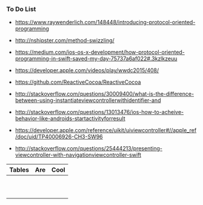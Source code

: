 ### To Do List

- https://www.raywenderlich.com/148448/introducing-protocol-oriented-programming
- http://nshipster.com/method-swizzling/
- https://medium.com/ios-os-x-development/how-protocol-oriented-programming-in-swift-saved-my-day-75737a6af022#.3kzlkzeuu
- https://developer.apple.com/videos/play/wwdc2015/408/
- https://github.com/ReactiveCocoa/ReactiveCocoa

- http://stackoverflow.com/questions/30009400/what-is-the-difference-between-using-instantiateviewcontrollerwithidentifier-and

- http://stackoverflow.com/questions/13013476/ios-how-to-acheive-behavior-like-androids-startactivityforresult

- https://developer.apple.com/reference/uikit/uiviewcontroller#//apple_ref/doc/uid/TP40006926-CH3-SW96

- http://stackoverflow.com/questions/25444213/presenting-viewcontroller-with-navigationviewcontroller-swift


| Tables                       |      Are                          |  Cool                     |
|------------------------------|-----------------------------------|---------------------------|
|                              |                                   |                           |
|                              |                                   |                           |
|                              |                                   |                           |
|                              |                                   |                           |
|                              |                                   |                           |
|                              |                                   |                           |
|                              |                                   |                           |
|                              |                                   |                           |
|                              |                                   |                           |
|                              |                                   |                           |
